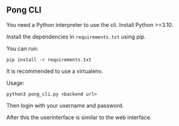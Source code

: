 ## Pong CLI

You need a Python interpreter to use the cli.
Install Python >=3.10.

Install the dependencies in ```requirements.txt``` using pip.

You can run:
```
pip install -r requirements.txt
```
It is recommended to use a virtualenv.


Usage: 
```
python3 pong_cli.py <backend url>
```

Then login with your username and password.


After this the userinterface is similar to the web interface.

